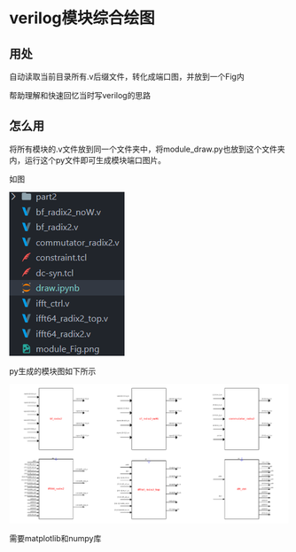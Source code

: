 # verilog模块综合绘图

## 用处

自动读取当前目录所有.v后缀文件，转化成端口图，并放到一个Fig内

帮助理解和快速回忆当时写verilog的思路

## 怎么用

将所有模块的.v文件放到同一个文件夹中，将module_draw.py也放到这个文件夹内，运行这个py文件即可生成模块端口图片。

如图

![image-20240331152608346](./image-20240331152608346.png)

py生成的模块图如下所示

![image-20240331152625025](./image-20240331152625025.png)

需要matplotlib和numpy库
